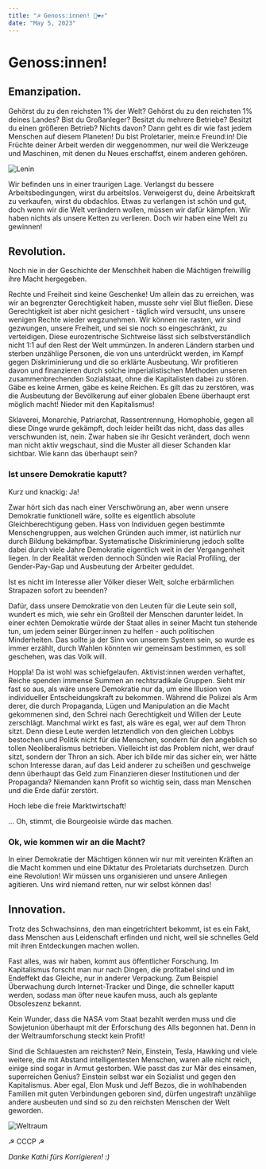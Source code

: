 ```yaml
---
title: "☭ Genoss:innen! 🚩❤️✊"
date: "May 5, 2023"
---
```


# Genoss:innen!

## Emanzipation.

Gehörst du zu den reichsten 1% der Welt? Gehörst du zu den reichsten 1% deines Landes? Bist du Großanleger? Besitzt du mehrere Betriebe? Besitzt du einen größeren Betrieb? Nichts davon? Dann geht es dir wie fast jedem Menschen auf diesem Planeten! Du bist Proletarier, mein:e Freund:in! Die Früchte deiner Arbeit werden dir weggenommen, nur weil die Werkzeuge und Maschinen, mit denen du Neues erschaffst, einem anderen gehören.


![Lenin](/lenin.png)

Wir befinden uns in einer traurigen Lage. Verlangst du bessere Arbeitsbedingungen, wirst du arbeitslos. Verweigerst du, deine Arbeitskraft zu verkaufen, wirst du obdachlos. Etwas zu verlangen ist schön und gut, doch wenn wir die Welt verändern wollen, müssen wir dafür kämpfen. Wir haben nichts als unsere Ketten zu verlieren. Doch wir haben eine Welt zu gewinnen!

## Revolution.

Noch nie in der Geschichte der Menschheit haben die Mächtigen freiwillig ihre Macht hergegeben.

Rechte und Freiheit sind keine Geschenke! Um allein das zu erreichen, was wir an begrenzter Gerechtigkeit haben, musste sehr viel Blut fließen. Diese Gerechtigkeit ist aber nicht gesichert - täglich wird versucht, uns unsere wenigen Rechte wieder wegzunehmen. Wir können nie rasten, wir sind gezwungen, unsere Freiheit, und sei sie noch so eingeschränkt, zu verteidigen. Diese eurozentrische Sichtweise lässt sich selbstverständlich nicht 1:1 auf den Rest der Welt ummünzen. In anderen Ländern starben und sterben unzählige Personen, die von uns unterdrückt werden, im Kampf gegen Diskriminierung und die so erklärte Ausbeutung. Wir profitieren davon und finanzieren durch solche imperialistischen Methoden unseren zusammenbrechenden Sozialstaat, ohne die Kapitalisten dabei zu stören. Gäbe es keine Armen, gäbe es keine Reichen. Es gilt das zu zerstören, was die Ausbeutung der Bevölkerung auf einer globalen Ebene überhaupt erst möglich macht! Nieder mit den Kapitalismus!

Sklaverei, Monarchie, Patriarchat, Rassentrennung, Homophobie, gegen all diese Dinge wurde gekämpft, doch leider heißt das nicht, dass das alles verschwunden ist, nein. Zwar haben sie ihr Gesicht verändert, doch wenn man nicht aktiv wegschaut, sind die Muster all dieser Schanden klar sichtbar. Wie kann das überhaupt sein?

### Ist unsere Demokratie kaputt?

Kurz und knackig: Ja!

Zwar hört sich das nach einer Verschwörung an, aber wenn unsere Demokratie funktionell wäre, sollte es eigentlich absolute Gleichberechtigung geben. Hass von Individuen gegen bestimmte Menschengruppen, aus welchen Gründen auch immer, ist natürlich nur durch Bildung bekämpfbar. Systematische Diskriminierung jedoch sollte dabei durch viele Jahre Demokratie eigentlich weit in der Vergangenheit liegen. In der Realität werden dennoch Sünden wie Racial Profiling, der Gender-Pay-Gap und Ausbeutung der Arbeiter geduldet.

Ist es nicht im Interesse aller Völker dieser Welt, solche erbärmlichen Strapazen sofort zu beenden?

Dafür, dass unsere Demokratie von den Leuten für die Leute sein soll, wundert es mich, wie sehr ein Großteil der Menschen darunter leidet. In einer echten Demokratie würde der Staat alles in seiner Macht tun stehende tun, um jedem seiner Bürger:innen zu helfen - auch politischen Minderheiten. Das sollte ja der Sinn von unserem System sein, so wurde es immer erzählt, durch Wahlen könnten wir gemeinsam bestimmen, es soll geschehen, was das Volk will.

Hoppla! Da ist wohl was schiefgelaufen. Aktivist:innen werden verhaftet, Reiche spenden immense Summen an rechtsradikale Gruppen. Sieht mir fast so aus, als wäre unsere Demokratie nur da, um eine Illusion von individueller Entscheidungskraft zu bekommen. Während die Polizei als Arm derer, die durch Propaganda, Lügen und Manipulation an die Macht gekommenen sind, den Schrei nach Gerechtigkeit und Willen der Leute zerschlägt. Manchmal wirkt es fast, als wäre es egal, wer auf dem Thron sitzt. Denn diese Leute werden letztendlich von den gleichen Lobbys bestochen und Politik nicht für die Menschen, sondern für den  angeblich so tollen Neoliberalismus betrieben. Vielleicht ist das Problem nicht, wer drauf sitzt, sondern der Thron an sich. Aber ich bilde mir das sicher ein, wer hätte schon Interesse daran, auf das Leid anderer zu scheißen und geschweige denn überhaupt das Geld zum Finanzieren dieser Institutionen und der Propaganda? Niemanden kann Profit so wichtig sein, dass man Menschen und die Erde dafür zerstört.

Hoch lebe die freie Marktwirtschaft!

... Oh, stimmt, die Bourgeoisie würde das machen.

### Ok, wie kommen wir an die Macht?

In einer Demokratie der Mächtigen können wir nur mit vereinten Kräften an die Macht kommen und eine Diktatur des Proletariats durchsetzen. Durch eine Revolution! Wir müssen uns organisieren und unsere Anliegen agitieren. Uns wird niemand retten, nur wir selbst können das!

## Innovation.

Trotz des Schwachsinns, den man eingetrichtert bekommt, ist es ein Fakt, dass Menschen aus Leidenschaft erfinden und nicht, weil sie schnelles Geld mit ihren Entdeckungen machen wollen.

Fast alles, was wir haben, kommt aus öffentlicher Forschung. Im Kapitalismus forscht man nur nach Dingen, die profitabel sind und im Endeffekt das Gleiche, nur in anderer Verpackung. Zum Beispiel Überwachung durch Internet-Tracker und Dinge, die schneller kaputt werden, sodass man öfter neue kaufen muss, auch als geplante Obsoleszenz bekannt.

Kein Wunder, dass die NASA vom Staat bezahlt werden muss und die Sowjetunion überhaupt mit der Erforschung des Alls begonnen hat. Denn in der Weltraumforschung steckt kein Profit!

Sind die Schlauesten am reichsten? Nein, Einstein, Tesla, Hawking und viele weitere, die mit Abstand intelligentesten Menschen, waren alle nicht reich, einige sind sogar in Armut gestorben. Wie passt das zur Mär des einsamen, superreichen Genius? Einstein selbst war ein Sozialist und gegen den Kapitalismus. Aber egal, Elon Musk und Jeff Bezos, die in wohlhabenden Familien mit guten Verbindungen geboren sind, dürfen ungestraft unzählige andere ausbeuten und sind so zu den reichsten Menschen der Welt geworden.

![Weltraum](/weltraum.jpg)

☭ СССР ☭

*Danke Kathi fürs Korrigieren! :)* 